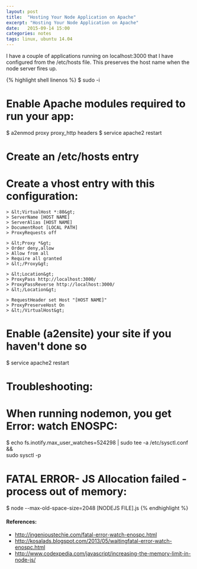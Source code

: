 ```yaml
---
layout: post
title:  "Hosting Your Node Application on Apache"
excerpt: "Hosting Your Node Application on Apache"
date:   2015-09-14 15:00
categories: notes
tags: linux, ubuntu 14.04
---
```


I have a couple of applications running on localhost:3000 that I have configured from the /etc/hosts file.  This preserves the host name when the node server fires up.

{% highlight shell linenos %}
$ sudo -i

# Enable Apache modules required to run your app:
$ a2enmod proxy proxy_http headers
$ service apache2 restart

# Create an /etc/hosts entry

# Create a vhost entry with this configuration:
    > &lt;VirtualHost *:80&gt;
    > ServerName [HOST NAME]
    > ServerAlias [HOST NAME]
    > DocumentRoot [LOCAL PATH]
    > ProxyRequests off

    > &lt;Proxy *&gt;
    > Order deny,allow
    > Allow from all
    > Require all granted
    > &lt;/Proxy&gt;

    > &lt;Location&gt;
    > ProxyPass http://localhost:3000/
    > ProxyPassReverse http://localhost:3000/
    > &lt;/Location&gt;

    > RequestHeader set Host "[HOST NAME]"
    > ProxyPreserveHost On
    > &lt;/VirtualHost&gt;

# Enable (a2ensite) your site if you haven't done so
$ service apache2 restart


# Troubleshooting:
# When running nodemon, you get Error: watch ENOSPC:
$ echo fs.inotify.max_user_watches=524298 | sudo tee -a /etc/sysctl.conf && \
    sudo sysctl -p

# FATAL ERROR- JS Allocation failed - process out of memory:
$ node --max-old-space-size=2048 [NODEJS FILE].js
{% endhighlight %}

<aside>
    <h4>References:</h4>
    <ul>
        <li><a href="http://ingenioustechie.com/fatal-error-watch-enospc.html" target="_blank">http://ingenioustechie.com/fatal-error-watch-enospc.html</a></li>
        <li><a href="http://kosalads.blogspot.com/2013/05/waitingfatal-error-watch-enospc.html" target="_blank">http://kosalads.blogspot.com/2013/05/waitingfatal-error-watch-enospc.html</a></li>
        <li><a href="http://www.codexpedia.com/javascript/increasing-the-memory-limit-in-node-js/" target="_blank">http://www.codexpedia.com/javascript/increasing-the-memory-limit-in-node-js/</a></li>
    </ul>
</aside>